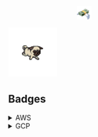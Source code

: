 &emsp;&emsp;&emsp;&emsp;&emsp;&emsp;&emsp;&emsp;&emsp;&emsp;<img src="gifs/flying_money.gif" width="30">

<img src="gifs/running_dog.gif" width="100">

## Badges

<details>
  <summary>AWS</summary>

  <p float="left">
    <a href="https://www.qwiklabs.com/public_profiles/2d04074c-e6d8-4daa-9426-8b03bf930859/badges/615336" target="_blank">
      <img src="badges/qwiklabs/aws/security_on_aws.png" width="400">
    </a>
    &emsp;
    <a href="https://www.qwiklabs.com/public_profiles/2d04074c-e6d8-4daa-9426-8b03bf930859/badges/607902" target="_blank">
      <img src="badges/qwiklabs/aws/storage_and_cdn.png" width="400">
    </a>
    &emsp;
    <a href="https://www.qwiklabs.com/public_profiles/2d04074c-e6d8-4daa-9426-8b03bf930859/badges/613246" target="_blank">
      <img src="badges/qwiklabs/aws/compute_and_networking.png" width="400">
    </a>
    &emsp;
    <a href="https://www.qwiklabs.com/public_profiles/2d04074c-e6d8-4daa-9426-8b03bf930859/badges/606474" target="_blank">
      <img src="badges/qwiklabs/aws/deployment_and_management.png" width="400">
    </a>
    &emsp;
    <a href="https://www.qwiklabs.com/public_profiles/2d04074c-e6d8-4daa-9426-8b03bf930859/badges/606294" target="_blank">
      <img src="badges/qwiklabs/aws/solutions_architect_associate.png" width="400">
    </a>
    &emsp;
    <a href="https://www.qwiklabs.com/public_profiles/2d04074c-e6d8-4daa-9426-8b03bf930859/badges/616793 " target="_blank">
      <img src="badges/qwiklabs/aws/solutions_architect_professional.png" width="400">
    </a>
    &emsp;
    <a href="https://www.qwiklabs.com/public_profiles/2d04074c-e6d8-4daa-9426-8b03bf930859/badges/612148" target="_blank">
      <img src="badges/qwiklabs/aws/sysops_administrator_associate.png" width="400">
    </a>
    &emsp;
    <a href="https://www.qwiklabs.com/public_profiles/2d04074c-e6d8-4daa-9426-8b03bf930859/badges/609602" target="_blank">
      <img src="badges/qwiklabs/aws/serverless_design_with_aws_lambda.png" width="400">
    </a>
    &emsp;
    <a href="https://www.qwiklabs.com/public_profiles/2d04074c-e6d8-4daa-9426-8b03bf930859/badges/610584" target="_blank">
      <img src="badges/qwiklabs/aws/serverless_web_apps_using_amazon_dynamodb.png" width="400">
    </a>
    &emsp;
    <a href="https://www.qwiklabs.com/public_profiles/2d04074c-e6d8-4daa-9426-8b03bf930859/badges/617322 " target="_blank">
      <img src="badges/qwiklabs/aws/websites_and_web_apps.png" width="400">
    </a>
    &emsp;
    <a href="https://www.qwiklabs.com/public_profiles/2d04074c-e6d8-4daa-9426-8b03bf930859/badges/614732" target="_blank">
      <img src="badges/qwiklabs/aws/advanced_operations_using_amazon_redshift.png" width="400">
    </a>
    &emsp;
    <a href="https://www.qwiklabs.com/public_profiles/2d04074c-e6d8-4daa-9426-8b03bf930859/badges/617401" target="_blank">
      <img src="badges/qwiklabs/aws/digital_media.png" width="400">
    </a>
  </p>
</details>

<details>
  <summary>GCP</summary>

  <p float="left">
    <a href="https://www.qwiklabs.com/public_profiles/2d04074c-e6d8-4daa-9426-8b03bf930859/badges/605939" target="_blank">
      <img src="badges/qwiklabs/gcp/google_cloud_essentials.png" width="400">
    </a>
    &emsp;
    <a href="https://www.qwiklabs.com/public_profiles/2d04074c-e6d8-4daa-9426-8b03bf930859/badges/611610" target="_blank">
      <img src="badges/qwiklabs/gcp/cloud_architecture.png" width="400">
    </a>
    &emsp;
    <a href="https://www.qwiklabs.com/public_profiles/2d04074c-e6d8-4daa-9426-8b03bf930859/badges/613351" target="_blank">
      <img src="badges/qwiklabs/gcp/cloud_engineering.png" width="400">
    </a>
    &emsp;
    <a href="https://www.qwiklabs.com/public_profiles/2d04074c-e6d8-4daa-9426-8b03bf930859/badges/607334" target="_blank">
      <img src="badges/qwiklabs/gcp/devops_essentials.png" width="400">
    </a>
    &emsp;
    <a href="https://www.qwiklabs.com/public_profiles/2d04074c-e6d8-4daa-9426-8b03bf930859/badges/605855" target="_blank">
      <img src="badges/qwiklabs/gcp/create_and_manage_cloud_resources.png" width="400">
    </a>
    &emsp;
    <a href="https://www.qwiklabs.com/public_profiles/2d04074c-e6d8-4daa-9426-8b03bf930859/badges/612182" target="_blank">
      <img src="badges/qwiklabs/gcp/deploy_and_manage_cloud_environments.png" width="400">
    </a>
    &emsp;
    <a href="https://www.qwiklabs.com/public_profiles/2d04074c-e6d8-4daa-9426-8b03bf930859/badges/606722" target="_blank">
      <img src="badges/qwiklabs/gcp/kubernetes_in_google_cloud.png" width="400">
    </a>
    &emsp;
    <a href="https://www.qwiklabs.com/public_profiles/2d04074c-e6d8-4daa-9426-8b03bf930859/badges/606746" target="_blank">
      <img src="badges/qwiklabs/gcp/deploy_to_kubernetes_in_google_cloud.png" width="400">
    </a>
    &emsp;
  </p>
</details>
